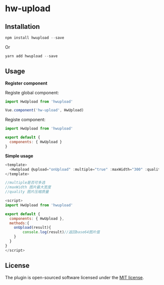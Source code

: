 # hw-upload

## Installation

```javascript
npm install hwupload --save
```

Or

```javascript
yarn add hwupload --save
```

## Usage

**Register component**

Registe global component:

```javascript
import HwUpload from 'hwupload'

Vue.component('hw-upload', HwUpload)
```

Registe component:

```javascript
import HwUpload from 'hwupload'

export default {
  components: { HwUpload }
}
```

**Simple usage**

```javascript
<template>
  <HwUpload @upload="onUpload" :multiple="true" :maxWidth="300" :quality="90"></HwUpload>
</template>

//multiple是否可多选
//maxWidth 图片最大宽度
//quality 图片压缩质量

<script>
import HwUpload from 'hwupload'

export default {
  components: { HwUpload },
  methods:{
    onUpload(result){
        console.log(result)//返回base64图片值
    }
  }
}
</script>
```
## License

The plugin is open-sourced software licensed under the [MIT license](http://opensource.org/licenses/MIT).
